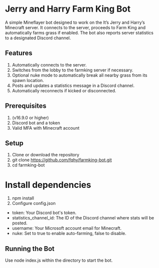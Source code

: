 # Jerry and Harry Farm King Bot

A simple Mineflayer bot designed to work on the It’s Jerry and Harry’s Minecraft server. It connects to the server, proceeds to Farm King and automatically farms grass if enabled. The bot also reports server statistics to a designated Discord channel.

## Features
1. Automatically connects to the server.
2. Switches from the lobby to the farmking server if necessary.
3. Optional nuke mode to automatically break all nearby grass from its spawn location.
4. Posts and updates a statistics message in a Discord channel.
5. Automatically reconnects if kicked or disconnected.

## Prerequisites
1. (v16.9.0 or higher)
2. Discord bot and a token
3. Valid MFA with Minecraft account

## Setup
1. Clone or download the repository
2. git clone https://github.com/fqhy/farmking-bot.git
3. cd farmking-bot
# Install dependencies
1. npm install
2. Configure config.json
- token: Your Discord bot's token.
- statistics_channel_id: The ID of the Discord channel where stats will be posted.
- username: Your Microsoft account email for Minecraft.
- nuke: Set to true to enable auto-farming, false to disable.

## Running the Bot
Use node index.js within the directory to start the bot.
